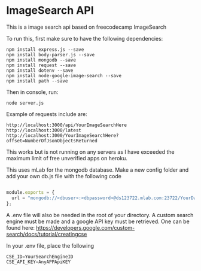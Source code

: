# ImageSearch API

This is a image search api based on freecodecamp ImageSearch


To run this, first make sure to have the following dependencies:
```
npm install express.js --save
npm install body-parser.js --save
npm install mongodb --save
npm install request --save
npm install dotenv --save
npm install node-google-image-search --save
npm install path --save
```

Then in console, run: 

```
node server.js
```
Example of requests include are: 

```
http://localhost:3000/api/YourImageSearchHere
http://localhost:3000/latest
http://localhost:3000/YourImageSearchHere?offset=NumberOfJsonObjectsReturned
```


This works but is not running on any servers as I have exceeded the maximum limit of free unverified apps on heroku. 

This uses mLab for the mongodb database. Make a new config folder and add your own db.js file with the following code

``` javascript

module.exports = {
  url = "mongodb://<dbuser>:<dbpassword>@ds123722.mlab.com:23722/YourDatabaseName"
};
```

A .env file will also be needed in the root of your directory. A custom search engine must be made and a google API key must be retrieved. One can be found here: https://developers.google.com/custom-search/docs/tutorial/creatingcse

In your .env file, place the following 
```Javascript
CSE_ID=YourSearchEngineID
CSE_API_KEY=AnyAPPApiKEY
```

